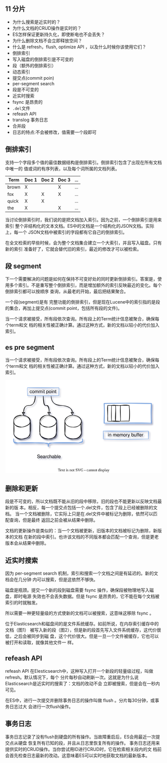 ## 11 分片

- 为什么搜索是近实时的？
- 为什么文档的CRUD操作是实时的？
- ES怎样保证更新持久化，即使断电也不会丢失？ 
- 为什么删除文档不会立即释放空间？ 
- 什么是 refresh，flush, optimize API ，以及什么时候你该使用它们？
- 倒排索引
- 写入磁盘的倒排索引是不可变的
- 段（额外的倒排索引）
- 动态索引
- 提交点(commit poin)
- per-segment search
- 段是不可变的
- 近实时搜索
- fsync 是昂贵的
- `.del`文件
- refeash API
- translog 事务日志
- 合并段
- 日志的特点:不会被修改，值需要一个段即可


## 倒排索引

支持一个字段多个值的最佳数据结构是倒排索引。倒排索引包含了出现在所有文档中唯一的 值或词的有序列表，以及每个词所属的文档列表。

|Term | Doc 1 | Doc 2 | Doc 3 | ...
------|-------|-------|-------|---------
|brown | X | | X | ... 
|fox | X | X | X | ... 
|quick | X | X | | ... 
|the | X | | X | ...

当讨论倒排索引时，我们说的是把文档加入索引。因为之前，一个倒排索引是用来索引 整个非结构化的文本文档。ES中的文档是一个结构化的JSON文档。实际上，每一个 JSON文档中被索引的字段都有它自己的倒排索引。

在全文检索的早些时候，会为整个文档集合建立一个大索引，并且写入磁盘。只有新的索引 准备好了，它就会替代旧的索引，最近的修改才可以被检索。

## 段 segment

下一个需要解决的问题是如何在保持不可变好处的同时更新倒排索引。答案是，使用多个索引。不是重写整个倒排索引，而是增加额外的索引反映最近的变化。每个倒排索引都可以按顺序 查询，从最老的开始，最后把结果聚合。

一个段(segment)是有 完整功能的倒排索引，但是现在Lucene中的索引指的是段的集合，再加上提交点(commit point，包括所有段的文件)。

当一个请求被接受，所有段依次查询。所有段上的Term统计信息被聚合，确保每个term和文 档的相关性被正确计算。通过这种方式，新的文档以较小的代价加入索引。

## es pre segment

当一个请求被接受，所有段依次查询。所有段上的Term统计信息被聚合，确保每个term和文 档的相关性被正确计算。通过这种方式，新的文档以较小的代价加入索引。

![es-per-segment-search.drawio.svg](./images/es-per-segment-search.drawio.svg)


## 删除和更新

段是不可变的，所以文档既不能从旧的段中移除，旧的段也不能更新以反映文档最新的版 本。相反，每一个提交点包括一个.del文件，包含了段上已经被删除的文档。 当一个文档被删除，它实际上只是在.del文件中被标记为删除，依然可以匹配查询，但是最终 返回之前会被从结果中删除。

文档的更新操作是类似的：当一个文档被更新，旧版本的文档被标记为删除，新版本的文档 在新的段中索引。也许该文档的不同版本都会匹配一个查询，但是更老版本会从结果中删除。

## 近实时搜索

因为 per-segment search 机制，索引和搜索一个文档之间是有延迟的。新的文档会在几分钟 内可以搜索，但是这依然不够快。 

磁盘是瓶颈。提交一个新的段到磁盘需要 fsync 操作，确保段被物理地写入磁盘，即时电源 失效也不会丢失数据。但是 fsync 是昂贵的，它不能在每个文档被索引的时就触发。

所以需要一种更轻量级的方式使新的文档可以被搜索，这意味这移除 fsync 。 

位于Elasticsearch和磁盘间的是文件系统缓存。如前所说，在内存索引缓存中的文档（图1） 被写入新的段（图2），但是新的段首先写入文件系统缓存，这代价很低，之后会被同步到磁 盘，这个代价很大。但是一旦一个文件被缓存，它也可以被打开和读取，就像其他文件一 样。

## refeash API

refeash API 在Elesticsearch中，这种写入打开一个新段的轻量级过程，叫做refresh。默认情况下，每个 分片每秒自动刷新一次。这就是为什么说Elasticsearch是近实时的搜索了：文档的改动不会 立即被搜索，但是会在一秒内可见。

在ES中，进行一次提交并删除事务日志的操作叫做 flush 。分片每30分钟，或事务日志过大 会进行一次flush操作。

## 事务日志

事务日志记录了没有flush到硬盘的所有操作。当故障重启后，ES会用最近一次提交点从硬盘 恢复所有已知的段，并且从日志里恢复所有的操作。 事务日志还用来提供实时的CRUD操作。当你尝试用ID进行CRUD时，它在检索相关段内的文 档前会首先检查日志最新的改动。这意味着ES可以实时地获取文档的最新版本。
